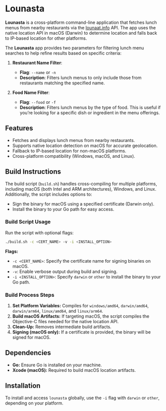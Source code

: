 # Lounasta

**Lounasta** is a cross-platform command-line application that fetches lunch menus from nearby restaurants via the [lounaat.info](https://lounaat.info) API. The app uses the native location API in macOS (Darwin) to determine location and falls back to IP-based location for other platforms.

The **Lounasta** app provides two parameters for filtering lunch menu searches to help refine results based on specific criteria:

1. **Restaurant Name Filter**:

   - **Flag**: `--name` or `-n`
   - **Description**: Filters lunch menus to only include those from restaurants matching the specified name.

2. **Food Name Filter**:
   - **Flag**: `--food` or `-f`
   - **Description**: Filters lunch menus by the type of food. This is useful if you’re looking for a specific dish or ingredient in the menu offerings.

## Features

- Fetches and displays lunch menus from nearby restaurants.
- Supports native location detection on macOS for accurate geolocation.
- Fallback to IP-based location for non-macOS platforms.
- Cross-platform compatibility (Windows, macOS, and Linux).

## Build Instructions

The build script (`build.sh`) handles cross-compiling for multiple platforms, including macOS (both Intel and ARM architectures), Windows, and Linux. Additionally, the script includes options to:

- Sign the binary for macOS using a specified certificate (Darwin only).
- Install the binary to your Go path for easy access.

### Build Script Usage

Run the script with optional flags:

```bash
./build.sh -c <CERT_NAME> -v -i <INSTALL_OPTION>
```

**Flags:**

- `-c <CERT_NAME>`: Specify the certificate name for signing binaries on macOS.
- `-v`: Enable verbose output during build and signing.
- `-i <INSTALL_OPTION>`: Specify `darwin` or `other` to install the binary to your Go path.

### Build Process Steps

1. **Set Platform Variables:** Compiles for `windows/amd64`, `darwin/amd64`, `darwin/arm64`, `linux/amd64`, and `linux/arm64`.
2. **Build macOS Artifacts:** If targeting macOS, the script compiles the Objective-C files needed for the native location API.
3. **Clean-Up:** Removes intermediate build artifacts.
4. **Signing (macOS only):** If a certificate is provided, the binary will be signed for macOS.

## Dependencies

- **Go:** Ensure Go is installed on your machine.
- **Xcode (macOS):** Required to build macOS location artifacts.

## Installation

To install and access `lounasta` globally, use the `-i` flag with `darwin` or `other`, depending on your platform.
